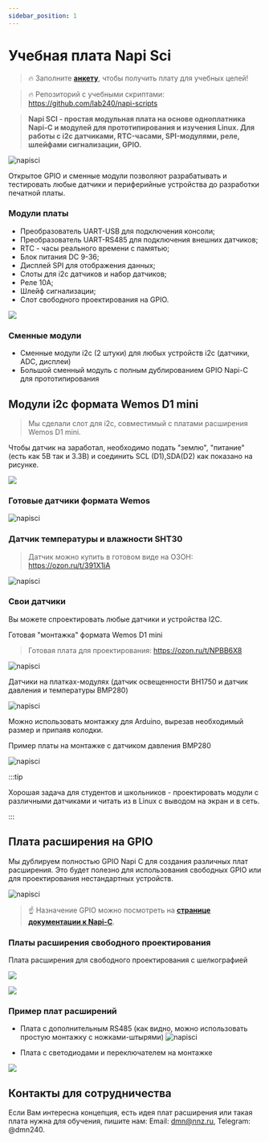 ```yaml
---
sidebar_position: 1
---
```


# Учебная плата Napi Sci

>:fire: Заполните **[анкету](https://forms.gle/j7BSwRaSw1z21kQz7)**, чтобы получить плату для учебных целей!

>:fire: Репозиторий с учебными скриптами: https://github.com/lab240/napi-scripts

>**Napi SCI - простая модульная плата на основе одноплатника Napi-C и модулей для прототипирования и изучения Linux. Для работы с i2c датчиками, RTC-часами, SPI-модулями, реле, шлейфами сигнализации, GPIO.**

![napisci](img2/napisci2.jpg)


Открытое GPIO и сменные модули позволяют разрабатывать и тестировать любые датчики и периферийные устройства до разработки печатной платы.

<!-- ![napisci](img/2024-09-25_15-25.jpg) -->
<!-- [](img2/napisci2-sheme.jpg) -->


### Модули платы

- Преобразователь UART-USB для подключения консоли;
- Преобразователь UART-RS485 для подключения внешних датчиков;
- RTC - часы реального времени с памятью;
- Блок питания DC 9-36;
- Дисплей SPI для отображения данных;
- Слоты для i2c датчиков и набор датчиков;
- Реле 10А;
- Шлейф сигнализации;
- Слот свободного проектирования на GPIO.


<!-- ![napisci](img/napi-sci-blocks.jpg) -->

![](img2/napisci2-sheme-with-blocks.jpg)

### Сменные модули

- Сменные модули i2c (2 штуки) для любых устройств i2c (датчики, ADC, дисплеи)
- Большой сменный модуль с полным дублированием GPIO Napi-C для прототипирования

## Модули i2c формата Wemos D1 mini

>Мы сделали слот для i2c, совместимый с платами расширения Wemos D1 mini.

Чтобы датчик на заработал, необходимо подать "землю", "питание" (есть как 5В так и 3.3В) и соединить SCL (D1),SDA(D2) как показано на рисунке.

<!-- ![napisci](img/i2c-slot.jpg) -->

![](img2/napisci2-i2c.jpg)

### Готовые датчики формата Wemos

![napisci](img/ready-sensors.jpg)

### Датчик температуры и влажности SHT30

>Датчик можно купить в готовом виде на ОЗОН: https://ozon.ru/t/391X1jA

![napisci](img/sht30.jpg)

### Свои датчики

Вы можете спроектировать любые датчики и устройства I2C.

Готовая "монтажка" формата Wemos D1 mini

>Готовая плата для проектирования: https://ozon.ru/t/NPBB6X8

![napisci](img/free-shield.jpg)

Датчики на платках-модулях (датчик освещенности BH1750 и датчик давления и температуры BMP280)

![napisci](img/board-ready-sensors.jpg)

Можно использовать монтажку для Arduino, вырезав необходимый размер и припаяв колодки.

Пример платы на монтажке с датчиком давления BMP280

![napisci](img/bmp280.jpg)


:::tip

Хорошая задача для студентов и школьников - проектировать модули с различными датчиками и читать из в Linux с выводом на экран и в сеть.

:::

## Плата расширения на GPIO

Мы дублируем полностью GPIO Napi C для создания различных плат расширения. Это будет полезно для использования свободных GPIO или для проектирования нестандартных устройств.

![napisci](img/GPIO-napisci.jpg)

> :point_up: Назначение GPIO можно посмотреть на **[странице документации к Napi-C](https://napiworld.ru/docs/napi-intro#napi-gpio-%D0%BA%D0%BE%D0%BD%D1%82%D0%B0%D0%BA%D1%82%D0%BD%D1%8B%D0%B5-%D0%B3%D1%80%D0%B5%D0%B1%D0%B5%D0%BD%D0%BA%D0%B8-%D0%B4%D0%BB%D1%8F-%D1%81%D0%BE%D0%B5%D0%B4%D0%B8%D0%BD%D0%B5%D0%BD%D0%B8%D1%8F-%D1%81-%D0%BD%D0%B5%D1%81%D1%83%D1%89%D0%B5%D0%B9-%D0%BF%D0%BB%D0%B0%D1%82%D0%BE%D0%B9)**.

### Платы расширения свободного проектирования

Плата расширения для свободного проектирования с шелкографией
<!-- ![napisci](img/GPIO-board.jpg) -->

![](img2/napisci2-gpio-shield.jpg)

![](img2/napisci2-gpio-shield-nature.jpg)

### Пример плат расширений

- Плата с дополнительным RS485 (как видно, можно использовать простую монтажку с ножками-штырями)
![napisci](img/board-rs485.jpg)

- Плата с светодиодами и переключателем на монтажке

![](img/GPIO-board.jpg)


## Контакты для сотрудничества

Если Вам интересна концепция, есть идея плат расширения или такая плата нужна для обучения, пишите нам: Email: dmn@nnz.ru, Telegram: @dmn240.
